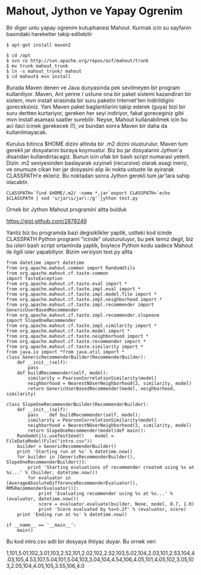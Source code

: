 # Mahout, Jython ve Yapay Ogrenim

Bir diger unlu yapay ogrenim kutuphanesi Mahout. Kurmak icin su
sayfanin basindaki hareketler takip edilebilir

```
$ apt-get install maven2

$ cd /opt
$ svn co http://svn.apache.org/repos/asf/mahout/trunk
$ mv trunk mahout_trunk
$ ln -s mahout_trunk/ mahout
$ cd mahout$ mvn install
```

Burada Maven denen ve Java dunyasinda pek sevilmeyen bir program
kullaniliyor. Maven, Ant yerine / ustune ona bir paket sistemi
kazandiran bir sistem, mvn install sirasinda bir suru paketin
Internet'ten indirildigini goreceksiniz. Yani Maven paket
baglantilarini takip ederek (guya) bizi bir suru dertten kurtariyor,
gereken her seyi indiriyor, fakat goreceginiz gibi mvn install asamasi
saatler surebilir. Neyse, Mahout kullanabilmek icin bu aci ilaci icmek
gerekecek (!), ve bundan sonra Maven bir daha da kullanilmayacak.

Kurulus bitinca $HOME dizini altinda bir .m2 dizini olusturulur. Maven
tum gerekli jar dosyalarini buraya koymustur. Biz bu jar dosyalarini
Jython'a disaridan kullandirtacagiz. Bunun icin ufak bir bash script
numarasi yeterli. Dizin .m2 seviyesinden baslayarak ozyineli
(recursive) olarak asagi ineriz, ve onumuze cikan her jar dosyasini
alip iki nokta ustuste ile ayirarak CLASSPATH'e ekleriz. Bu noktadan
sonra Jython gerekli tum jar'lara sahip olacaktir.

```
CLASSPATH=`find $HOME/.m2/ -name *.jar`export CLASSPATH=`echo $CLASSPATH | sed 's/jar\s/jar\:/g'`jython test.py
```

Ornek bir Jython Mahout programini altta bulduk

https://gist.github.com/2878249

Yanliz biz bu programda bazi degisiklikler yaptik, ustteki kod icinde
CLASSPATH Python programi "icinde" olusturuluyor, bu pek temiz degil,
biz bu isleri bash script ortaminda yaptik, boylece Python kodu sadece
Mahout ile ilgili isler yapabiliyor. Bizim versiyon test.py altta

```
from datetime import datetime
from org.apache.mahout.common import RandomUtils
from org.apache.mahout.cf.taste.common
import TasteException
from org.apache.mahout.cf.taste.eval import *
from org.apache.mahout.cf.taste.impl.eval import *
from org.apache.mahout.cf.taste.impl.model.file import *
from org.apache.mahout.cf.taste.impl.neighborhood import *
from org.apache.mahout.cf.taste.impl.recommender import GenericUserBasedRecommender
from org.apache.mahout.cf.taste.impl.recommender.slopeone
import SlopeOneRecommender
from org.apache.mahout.cf.taste.impl.similarity import *
from org.apache.mahout.cf.taste.model import *
from org.apache.mahout.cf.taste.neighborhood import *
from org.apache.mahout.cf.taste.recommender import *
from org.apache.mahout.cf.taste.similarity import *
from java.io import *from java.util import *
class GenericRecommenderBuilder(RecommenderBuilder):
    def __init__(self):
        pass
    def buildRecommender(self, model):
        similarity = PearsonCorrelationSimilarity(model)
        neighborhood = NearestNUserNeighborhood(2, similarity, model)
        return GenericUserBasedRecommender(model, neighborhood, similarity)

class SlopeOneRecommenderBuilder(RecommenderBuilder):
    def __init__(self):
        pass    def buildRecommender(self, model):
        similarity = PearsonCorrelationSimilarity(model)
        neighborhood = NearestNUserNeighborhood(2, similarity, model)
        return SlopeOneRecommender(model)def main():
    RandomUtils.useTestSeed()    model = FileDataModel(File("intro.csv"))
    builder = GenericRecommenderBuilder()
    print 'Starting run at %s' % datetime.now()
    for builder in [GenericRecommenderBuilder(), SlopeOneRecommenderBuilder()]:
        print 'Starting evaluations of recommender created using %s at %s...' % (builder, datetime.now())
        for evaluator in [AverageAbsoluteDifferenceRecommenderEvaluator(), RMSRecommenderEvaluator()]:
            print 'Evaluating recommender using %s at %s...' % (evaluator, datetime.now())
            score = evaluator.evaluate(builder, None, model, 0.7, 1.0)
            print 'Score evaluated by %s=%.2f' % (evaluator, score)
    print 'Ending run at %s' % datetime.now()

if __name__ == '__main__':
    main()
```

Bu kod intro.csv adli bir dosyaya ihtiyac duyar. Bu ornek veri

1,101,5.01,102,3.01,103,2.52,101,2.02,102,2.52,103,5.02,104,2.03,101,2.53,104,4.03,105,4.53,107,5.04,101,5.04,103,3.04,104,4.54,106,4.05,101,4.05,102,3.05,103,2.05,104,4.05,105,3.55,106,4.0






